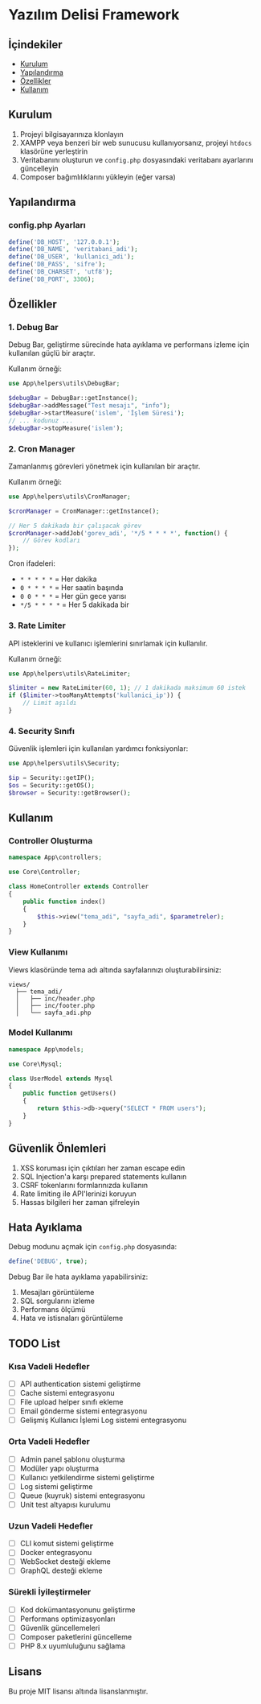 # Yazılım Delisi Framework

## İçindekiler
- [Kurulum](#kurulum)
- [Yapılandırma](#yapılandırma)
- [Özellikler](#özellikler)
- [Kullanım](#kullanım)

## Kurulum

1. Projeyi bilgisayarınıza klonlayın
2. XAMPP veya benzeri bir web sunucusu kullanıyorsanız, projeyi `htdocs` klasörüne yerleştirin
3. Veritabanını oluşturun ve `config.php` dosyasındaki veritabanı ayarlarını güncelleyin
4. Composer bağımlılıklarını yükleyin (eğer varsa)

## Yapılandırma

### config.php Ayarları
```php
define('DB_HOST', '127.0.0.1');
define('DB_NAME', 'veritabani_adi');
define('DB_USER', 'kullanici_adi');
define('DB_PASS', 'sifre');
define('DB_CHARSET', 'utf8');
define('DB_PORT', 3306);
```

## Özellikler

### 1. Debug Bar
Debug Bar, geliştirme sürecinde hata ayıklama ve performans izleme için kullanılan güçlü bir araçtır.

Kullanım örneği:
```php
use App\helpers\utils\DebugBar;

$debugBar = DebugBar::getInstance();
$debugBar->addMessage("Test mesajı", "info");
$debugBar->startMeasure('islem', 'İşlem Süresi');
// ... kodunuz ...
$debugBar->stopMeasure('islem');
```

### 2. Cron Manager
Zamanlanmış görevleri yönetmek için kullanılan bir araçtır.

Kullanım örneği:
```php
use App\helpers\utils\CronManager;

$cronManager = CronManager::getInstance();

// Her 5 dakikada bir çalışacak görev
$cronManager->addJob('gorev_adi', '*/5 * * * *', function() {
    // Görev kodları
});
```

Cron ifadeleri:
- `* * * * *` = Her dakika
- `0 * * * *` = Her saatin başında
- `0 0 * * *` = Her gün gece yarısı
- `*/5 * * * *` = Her 5 dakikada bir

### 3. Rate Limiter
API isteklerini ve kullanıcı işlemlerini sınırlamak için kullanılır.

Kullanım örneği:
```php
use App\helpers\utils\RateLimiter;

$limiter = new RateLimiter(60, 1); // 1 dakikada maksimum 60 istek
if ($limiter->tooManyAttempts('kullanici_ip')) {
    // Limit aşıldı
}
```

### 4. Security Sınıfı
Güvenlik işlemleri için kullanılan yardımcı fonksiyonlar:

```php
use App\helpers\utils\Security;

$ip = Security::getIP();
$os = Security::getOS();
$browser = Security::getBrowser();
```

## Kullanım

### Controller Oluşturma
```php
namespace App\controllers;

use Core\Controller;

class HomeController extends Controller
{
    public function index()
    {
        $this->view("tema_adi", "sayfa_adi", $parametreler);
    }
}
```

### View Kullanımı
Views klasöründe tema adı altında sayfalarınızı oluşturabilirsiniz:
```
views/
  ├── tema_adi/
  │   ├── inc/header.php
  │   ├── inc/footer.php
  │   └── sayfa_adi.php
```

### Model Kullanımı
```php
namespace App\models;

use Core\Mysql;

class UserModel extends Mysql
{
    public function getUsers()
    {
        return $this->db->query("SELECT * FROM users");
    }
}
```

## Güvenlik Önlemleri

1. XSS koruması için çıktıları her zaman escape edin
2. SQL Injection'a karşı prepared statements kullanın
3. CSRF tokenlarını formlarınızda kullanın
4. Rate limiting ile API'lerinizi koruyun
5. Hassas bilgileri her zaman şifreleyin

## Hata Ayıklama

Debug modunu açmak için `config.php` dosyasında:
```php
define('DEBUG', true);
```

Debug Bar ile hata ayıklama yapabilirsiniz:
1. Mesajları görüntüleme
2. SQL sorgularını izleme
3. Performans ölçümü
4. Hata ve istisnaları görüntüleme


## TODO List

### Kısa Vadeli Hedefler
- [ ] API authentication sistemi geliştirme
- [ ] Cache sistemi entegrasyonu
- [ ] File upload helper sınıfı ekleme
- [ ] Email gönderme sistemi entegrasyonu
- [ ] Gelişmiş Kullanıcı İşlemi Log sistemi entegrasyonu

### Orta Vadeli Hedefler
- [ ] Admin panel şablonu oluşturma
- [ ] Modüler yapı oluşturma
- [ ] Kullanıcı yetkilendirme sistemi geliştirme
- [ ] Log sistemi geliştirme
- [ ] Queue (kuyruk) sistemi entegrasyonu
- [ ] Unit test altyapısı kurulumu

### Uzun Vadeli Hedefler
- [ ] CLI komut sistemi geliştirme
- [ ] Docker entegrasyonu
- [ ] WebSocket desteği ekleme
- [ ] GraphQL desteği ekleme

### Sürekli İyileştirmeler
- [ ] Kod dokümantasyonunu geliştirme
- [ ] Performans optimizasyonları
- [ ] Güvenlik güncellemeleri
- [ ] Composer paketlerini güncelleme
- [ ] PHP 8.x uyumluluğunu sağlama

## Lisans

Bu proje MIT lisansı altında lisanslanmıştır.